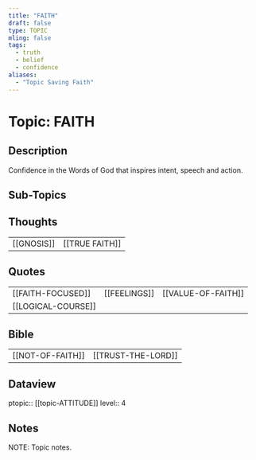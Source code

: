 ```yaml
---
title: "FAITH"
draft: false
type: TOPIC
mling: false
tags:
  - truth
  - belief
  - confidence
aliases:
  - "Topic Saving Faith"
---
```

# Topic: FAITH
## Description
Confidence in the Words of God that inspires intent, speech and action.

## Sub-Topics


## Thoughts
|     |     |
| --- | --- |
| [[GNOSIS]] | [[TRUE FAITH]] |


## Quotes
|     |     |     |
| --- | --- | --- |
| [[FAITH-FOCUSED]] | [[FEELINGS]] | [[VALUE-OF-FAITH]] |
| [[LOGICAL-COURSE]] |


## Bible
|     |     |
| --- | --- |
| [[NOT-OF-FAITH]] | [[TRUST-THE-LORD]] |

## Dataview
ptopic:: [[topic-ATTITUDE]]
level:: 4

## Notes
NOTE: Topic notes.